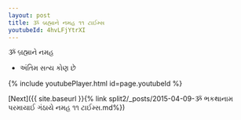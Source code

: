 ```yaml
---
layout: post
title: ૐ બ્રહ્માને નમહ ૧૧ ટાઈમ્સ
youtubeId: 4hvLFjYtrXI
---
```

 
 
 ૐ બ્રહ્માને નમહ  
 
 -  અંતિમ સત્ય કોણ છે 
 
  
 
  
 
 
 
 
 
 


{% include youtubePlayer.html id=page.youtubeId %}
 
[Next]({{ site.baseurl }}{% link  split2/_posts/2015-04-09-ૐ ભકથાનામ પરમાયાઈ ગંઠાયે નમહ ૧૧ ટાઈમ્સ.md%})
 
